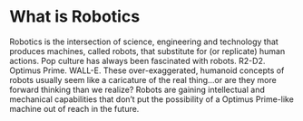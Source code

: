 # What is Robotics
Robotics is the intersection of science, engineering and technology that produces machines, called robots, that substitute for (or replicate) human actions. Pop culture has always been fascinated with robots. R2-D2. Optimus Prime. WALL-E. These over-exaggerated, humanoid concepts of robots usually seem like a caricature of the real thing...or are they more forward thinking than we realize? Robots are gaining intellectual and mechanical capabilities that don’t put the possibility of a Optimus Prime-like machine out of reach in the future.

